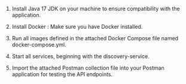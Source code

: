 1) Install Java 17 JDK on your machine to ensure compatibility with the application.

2) Install Docker : Make sure you have Docker installed.

3) Run all images defined in the attached Docker Compose file named docker-compose.yml.

4) Start all services, beginning with the discovery-service.

5) Import the attached Postman collection file into your Postman application for testing the API endpoints.
